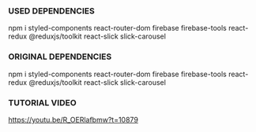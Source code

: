 ### USED DEPENDENCIES

npm i styled-components react-router-dom firebase firebase-tools react-redux @reduxjs/toolkit react-slick slick-carousel

### ORIGINAL DEPENDENCIES

npm i styled-components react-router-dom firebase firebase-tools react-redux @reduxjs/toolkit react-slick slick-carousel

### TUTORIAL VIDEO

https://youtu.be/R_OERlafbmw?t=10879
